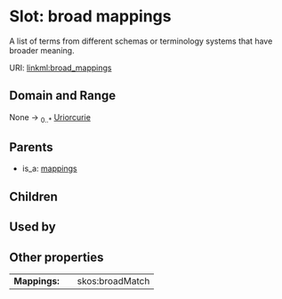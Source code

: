 
# Slot: broad mappings


A list of terms from different schemas or terminology systems that have broader meaning.

URI: [linkml:broad_mappings](https://w3id.org/linkml/broad_mappings)


## Domain and Range

None &#8594;  <sub>0..\*</sub> [Uriorcurie](types/Uriorcurie.md)

## Parents

 *  is_a: [mappings](mappings.md)

## Children


## Used by


## Other properties

|  |  |  |
| --- | --- | --- |
| **Mappings:** | | skos:broadMatch |

